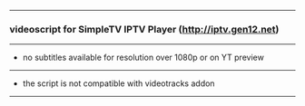 ---------------------------------------------------------------------
### videoscript for SimpleTV IPTV Player (http://iptv.gen12.net)
--------------------------------------------------------------------- 
- no subtitles available for resolution over 1080p or on YT preview
---------------------------------------------------------------------
- the script is not compatible with videotracks addon
---------------------------------------------------------------------
